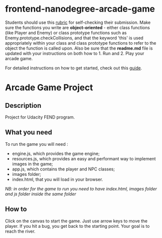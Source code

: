 frontend-nanodegree-arcade-game
===============================

Students should use this [rubric](https://review.udacity.com/#!/projects/2696458597/rubric) for self-checking their submission. Make sure the functions you write are **object-oriented** - either class functions (like Player and Enemy) or class prototype functions such as Enemy.prototype.checkCollisions, and that the keyword 'this' is used appropriately within your class and class prototype functions to refer to the object the function is called upon. Also be sure that the **readme.md** file is updated with your instructions on both how to 1. Run and 2. Play your arcade game.

For detailed instructions on how to get started, check out this [guide](https://docs.google.com/document/d/1v01aScPjSWCCWQLIpFqvg3-vXLH2e8_SZQKC8jNO0Dc/pub?embedded=true).

# Arcade Game Project

## Description

Project for Udacity FEND program.

## What you need

To run the game you will need :
- engine.js, which provides the game engine;
- resources.js, which provides an easy and performant way to implement images in the game;
- app.js, which contains the player and NPC classes;
- images folder;
- index.html, that you will load in your browser.

_NB: in order for the game to run you need to have index.html, images folder and js folder inside the same folder_

## How to

Click on the canvas to start the game.
Just use arrow keys to move the player.
If you hit a bug, you get back to the starting point.
Your goal is to reach the river.
